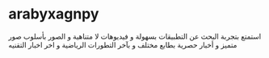 # arabyxagnpy
استمتع بتجربة البحث عن التطبيقات بسهولة و فيديوهات لا متناهية و  الصور بأسلوب صور متميز و أخبار حصرية بطابع مختلف و بآخر التطورات الرياضية و اخر اخبار التقنيه 
